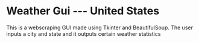 # Weather Gui --- United States

This is a webscraping GUI made using Tkinter and BeautifulSoup. The user inputs a city and state and it outputs certain weather statistics
